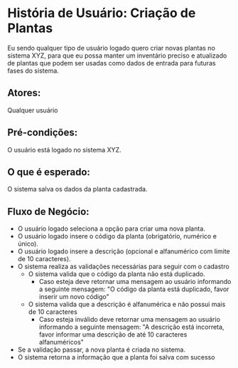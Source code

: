 # História de Usuário: Criação de Plantas
Eu sendo qualquer tipo de usuário logado quero criar novas plantas no sistema XYZ, para que eu possa manter um inventário preciso e atualizado de plantas que podem ser usadas como dados de entrada para futuras fases do sistema.

## Atores:
Qualquer usuário

## Pré-condições:
O usuário está logado no sistema XYZ.

## O que é esperado:
O sistema salva os dados da planta cadastrada.

## Fluxo de Negócio:
- O usuário logado seleciona a opção para criar uma nova planta.
- O usuário logado insere o código da planta (obrigatório, numérico e único).
- O usuário logado insere a descrição (opcional e alfanumérico com limite de 10 caracteres).
- O sistema realiza as validações necessárias para seguir com o cadastro
  - O sistema valida que o código da planta não está duplicado.
    - Caso esteja deve retornar uma mensagem ao usuário informando a seguinte mensagem: "O código da planta está duplicado, favor inserir um novo código"
  - O sistema valida que a descrição é alfanumérica e não possui mais de 10 caracteres
    - Caso esteja inválido deve retornar uma mensagem ao usuário informando a seguinte mensagem: "A descrição está incorreta, favor informar uma descrição de até 10 caracteres alfanuméricos"
- Se a validação passar, a nova planta é criada no sistema.
- O sistema retorna a informação que a planta foi salva com sucesso
